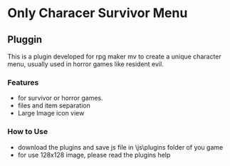 # Only Characer Survivor Menu

## Pluggin

This is a plugin developed for rpg maker mv to create a unique character menu, usually used in horror games like resident evil.

### Features

- for survivor or horror games.
- files and item separation
- Large Image icon view

### How to Use

- download the plugins and save js file in \js\plugins folder of you game
- for use 128x128 image, please read the plugins help

